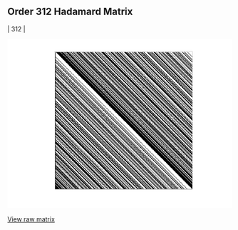 ## Order 312 Hadamard Matrix

| 312 |

<img src="312.png" class="img-responsive" alt=""> 

[View raw matrix](order312.txt)

